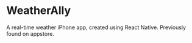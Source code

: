 # WeatherAlly
A real-time weather iPhone app, created using React Native. Previously found on appstore.
